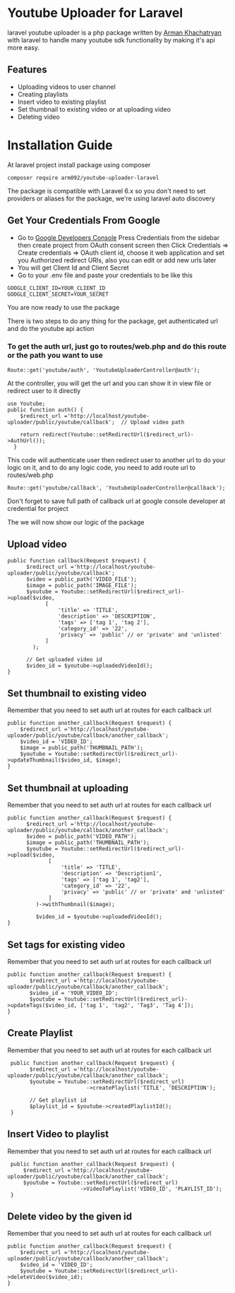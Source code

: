 # Youtube Uploader for Laravel
laravel youtube uploader is a php package written by [Arman Khachatryan](https://github.com/arm092) with laravel to handle many youtube sdk functionality by making it's api more easy. 

## Features
- Uploading videos to user channel
- Creating playlists
- Insert video to existing playlist
- Set thumbnail to existing video or at uploading video
- Deleting video

# Installation Guide
At laravel project install package using composer
```
composer require arm092/youtube-uploader-laravel
```
The package is compatible with Laravel 6.x so you don't need to set providers or aliases for the package, we're using laravel auto discovery

## Get Your Credentials From Google
 - Go to [Google Developers Console](https://console.developers.google.com/) Press Credentials from the sidebar then create project from OAuth consent screen then Click Credentials => Create credentials => OAuth client id, choose it web application and set you  Authorized redirect URIs, also you can edit or add new urls later
 - You will get Client Id and Client Secret
 - Go to your .env file and paste your credentials to be like this

 ```
 GOOGLE_CLIENT_ID=YOUR_CLIENT_ID
 GOOGLE_CLIENT_SECRET=YOUR_SECRET
 ```
 
 You are now ready to use the package
 
 There is two steps to do any thing for the package, get authenticated url and do the youtube api action
 
 ### To get the auth url, just go to routes/web.php and do this route or the path you want to use
 ```
 Route::get('youtube/auth', 'YoutubeUploaderController@auth');
 ```
 At the controller, you will get the url and you can show it in view file or redirect user to it directly
 ```
 use Youtube;
 public function auth() {
     $redirect_url ='http://localhost/youtube-uploader/public/youtube/callback';  // Upload video path
 
     return redirect(Youtube::setRedirectUrl($redirect_url)->AuthUrl());
   }
 ```
 This code will authenticate user then redirect user to another url to do your logic on it, and to do any logic code, you need to add route url to routes/web.php
  ```
  Route::get('youtube/callback', 'YoutubeUploaderController@callback');
  ```
  
  Don't forget to save full path of callback url at google console developer at credential for project
  
  The we will now show our logic of the package
  
  ## Upload video
  ```
  public function callback(Request $request) {
        $redirect_url ='http://localhost/youtube-uploader/public/youtube/callback';
        $video = public_path('VIDEO_FILE');
        $image = public_path('IMAGE_FILE');
      	$youtube = Youtube::setRedirectUrl($redirect_url)->upload($video,
              [
                  'title' => 'TITLE',
                  'description' => 'DESCRIPTION',
                  'tags' => ['tag 1', 'tag 2'],
                  'category_id' => '22',
                  'privacy' => 'public' // or 'private' and 'unlisted'
              ]
          );
  
        // Get uploaded video id
        $video_id = $youtube->uploadedVideoId();
  }
  ```
  
  ## Set thumbnail to existing video
  Remember that you need to set auth url at routes for each callback url
  ```
  public function another_callback(Request $request) {
      $redirect_url ='http://localhost/youtube-uploader/public/youtube/callback/another_callback';
      $video_id = 'VIDEO_ID';
      $image = public_path('THUMBNAIL_PATH');
      $youtube = Youtube::setRedirectUrl($redirect_url)->updateThumbnail($video_id, $image);
  }
  ```
  
  ## Set thumbnail at uploading
  Remember that you need to set auth url at routes for each callback url  
  ```
  public function another_callback(Request $request) {
        $redirect_url ='http://localhost/youtube-uploader/public/youtube/callback/another_callback';
        $video = public_path('VIDEO_PATH');
        $image = public_path('THUMBNAIL_PATH');
        $youtube = Youtube::setRedirectUrl($redirect_url)->upload($video,
               [
                   'title' => 'TITLE',
                   'description' => 'Description1',
                   'tags' => ['tag 1', 'tag2'],
                   'category_id' => '22',
                   'privacy' => 'public' // or 'private' and 'unlisted'
               ]
           )->withThumbnail($image);
    
           $video_id = $youtube->uploadedVideoId();
  }
  ```
  
  ## Set tags for existing video
  Remember that you need to set auth url at routes for each callback url
   ```
   public function another_callback(Request $request) {
          $redirect_url ='http://localhost/youtube-uploader/public/youtube/callback/another_callback';
          $video_id = 'YOUR_VIDEO_ID';
          $youtube = Youtube::setRedirectUrl($redirect_url)->updateTags($video_id, ['tag 1', 'tag2', 'Tag3', 'Tag 4']);
   }
   ```
   
   ## Create Playlist
   Remember that you need to set auth url at routes for each callback url
   
   ```
    public function another_callback(Request $request) {
          $redirect_url ='http://localhost/youtube-uploader/public/youtube/callback/another_callback';
          $youtube = Youtube::setRedirectUrl($redirect_url)
                            ->createPlaylist('TITLE', 'DESCRIPTION');
    
          // Get playlist id
          $playlist_id = $youtube->createdPlaylistId();
    }
   ```
   
   ## Insert Video to playlist
   Remember that you need to set auth url at routes for each callback url
   ```
    public function another_callback(Request $request) {
        $redirect_url ='http://localhost/youtube-uploader/public/youtube/callback/another_callback';
        $youtube = Youtube::setRedirectUrl($redirect_url)
                          ->VideoToPlaylist('VIDEO_ID', 'PLAYLIST_ID');    
    }
   ```
   
   ## Delete video by the given id
   Remember that you need to set auth url at routes for each callback url
   ```
   public function another_callback(Request $request) {
       $redirect_url ='http://localhost/youtube-uploader/public/youtube/callback/another_callback';
       $video_id = 'VIDEO_ID';
       $youtube = Youtube::setRedirectUrl($redirect_url)->deleteVideo($video_id);
   }
   ```
   
